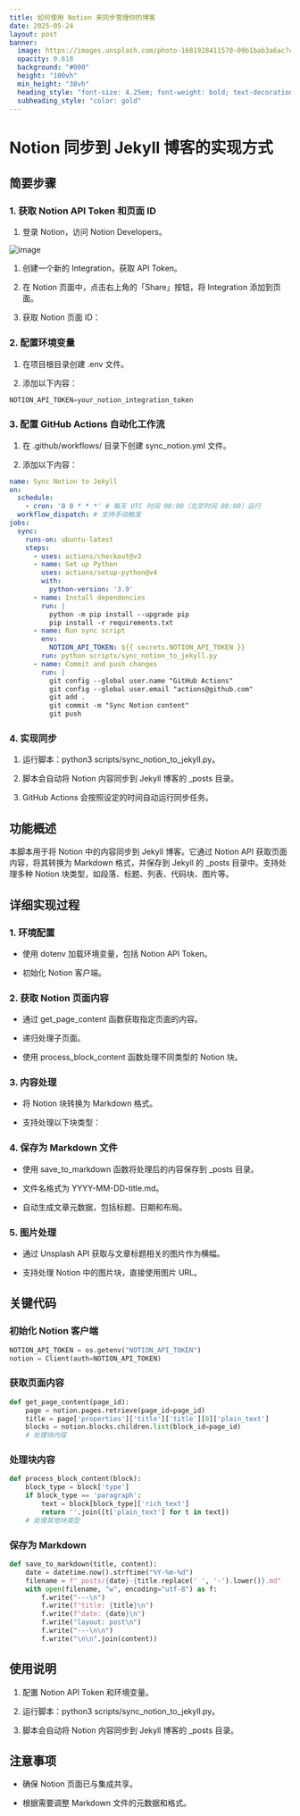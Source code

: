 ```yaml
---
title: 如何使用 Notion 来同步管理你的博客
date: 2025-05-24
layout: post
banner:
  image: https://images.unsplash.com/photo-1681928411570-09b1bab3a6ac?crop=entropy&cs=tinysrgb&fit=max&fm=jpg&ixid=M3w2OTIwMzJ8MHwxfHJhbmRvbXx8fHx8fHx8fDE3NDgwOTAzMzB8&ixlib=rb-4.1.0&q=80&w=1080
  opacity: 0.618
  background: "#000"
  height: "100vh"
  min_height: "38vh"
  heading_style: "font-size: 4.25em; font-weight: bold; text-decoration: underline"
  subheading_style: "color: gold"
---
```


# Notion 同步到 Jekyll 博客的实现方式

## 简要步骤

### 1. 获取 Notion API Token 和页面 ID

1. 登录 Notion，访问 Notion Developers。

![image](https://prod-files-secure.s3.us-west-2.amazonaws.com/a7a0cc5a-89b9-4cda-8686-1fba0ca52f40/d19c1afe-dea5-4312-9333-786b0ba83054/image.png?X-Amz-Algorithm=AWS4-HMAC-SHA256&X-Amz-Content-Sha256=UNSIGNED-PAYLOAD&X-Amz-Credential=ASIAZI2LB466WZ6YAPFR%2F20250524%2Fus-west-2%2Fs3%2Faws4_request&X-Amz-Date=20250524T123850Z&X-Amz-Expires=3600&X-Amz-Security-Token=IQoJb3JpZ2luX2VjEEsaCXVzLXdlc3QtMiJHMEUCIQDvlUghllAR0hGX4eWDbTOf43am59pCkl26tlax44aN2AIgOpS6y1g7lWuvftHekoSqvPW5dtLvY7onLRiUxQwc6qwq%2FwMIFBAAGgw2Mzc0MjMxODM4MDUiDL6cHYbmiVpv%2BzyH1CrcA6LRq0iVOsh4fSh2zc6p%2BLe%2BbFY9Xv3hQaq4HdLd%2BSbUhb7V%2FoJrHI4Rrz%2FvMJaxVUWwlj3W3hzFxln5Y%2F0pVyRv8R8CDIcwVOOAO3bz9ocv3rMCzwLMaiDu%2FRcs2k2T33HtdCwxFWuxWjtvcOrryTvoHyqmK2PzAHBeS8RrUqFRNMLwTOOBg%2BKFgky%2BAACrjFhLPme9ns9pDzTvfv%2BbS7NLj7mUcrqFi1vTRuvZKEPfVbk3KVvetv8E7DGOP%2BS%2BNNw86UU7E6LsvL2m%2FuwImN1ZgusKTIw3h9%2FcICc0X9xJ1vvfFTETKNropRTyOBoviMgPrmiS5GGEaRZgu0Vwtd4wEJzO1vI%2BAfVI%2BXDrY%2FvwXQ30K1sxKhFUeFB3Hj8BvoZmlJ3Onql0mKr5Q%2BPac1PU3FNEYxIZ6R4QcDc9iO6hvicdEE8PxB%2BJsvVfU%2FZRGTsaYmih9PLw6Yx%2BzZhtAi6fd1bvtD2yWnIcIzY3Rh%2BgQhg%2FhcAwCPrvge4fKhJzvLYn4FM5j1IgsnwzoS%2FOexo%2B3ajW1uDWPiqRaLY2rWsW%2Fy7w4FoYx2UjPsE7NFX4lbwLWTlBc8FdUA8zG55eJ6pBDKWbuGN4c3Dbx7C0wqJaFhiobmNLdOSxcUU1MKzUxsEGOqUBXlH7cQt9%2BGoYy9wADRaKcmJG1elt5DwHRW8ktn6iMxazXbyxU%2Bi%2BjEct9qGuaqrLQlQUJrCbcqn%2FBpdwyWv0wWF2RvaEXFurqpKa2eKdyGlF2MV0qezHue4KtBK4Cyq8bvNhySx0ga43X1lcCmqkeCo4L6dRsycg%2B4vMF4%2Bv%2FB7pE1y%2BtKbPNL%2BZwrC2pJux1vW9mKdY2wgaRK4ZJYZSw%2BqsCgW8&X-Amz-Signature=1c609d0d5b8ee186adad22c68c89391b1e72731b69a8923c8e08723765e4380b&X-Amz-SignedHeaders=host&x-id=GetObject)

1. 创建一个新的 Integration，获取 API Token。

1. 在 Notion 页面中，点击右上角的「Share」按钮，将 Integration 添加到页面。

1. 获取 Notion 页面 ID：


### 2. 配置环境变量

1. 在项目根目录创建 .env 文件。

1. 添加以下内容：

```javascript
NOTION_API_TOKEN=your_notion_integration_token
```

### 3. 配置 GitHub Actions 自动化工作流

1. 在 .github/workflows/ 目录下创建 sync_notion.yml 文件。

1. 添加以下内容：

```yaml
name: Sync Notion to Jekyll
on:
  schedule:
    - cron: '0 0 * * *' # 每天 UTC 时间 00:00（北京时间 08:00）运行
  workflow_dispatch: # 支持手动触发
jobs:
  sync:
    runs-on: ubuntu-latest
    steps:
      - uses: actions/checkout@v3
      - name: Set up Python
        uses: actions/setup-python@v4
        with:
          python-version: '3.9'
      - name: Install dependencies
        run: |
          python -m pip install --upgrade pip
          pip install -r requirements.txt
      - name: Run sync script
        env:
          NOTION_API_TOKEN: ${{ secrets.NOTION_API_TOKEN }}
        run: python scripts/sync_notion_to_jekyll.py
      - name: Commit and push changes
        run: |
          git config --global user.name "GitHub Actions"
          git config --global user.email "actions@github.com"
          git add .
          git commit -m "Sync Notion content"
          git push
```

### 4. 实现同步

1. 运行脚本：python3 scripts/sync_notion_to_jekyll.py。

1. 脚本会自动将 Notion 内容同步到 Jekyll 博客的 _posts 目录。

1. GitHub Actions 会按照设定的时间自动运行同步任务。

## 功能概述

本脚本用于将 Notion 中的内容同步到 Jekyll 博客。它通过 Notion API 获取页面内容，将其转换为 Markdown 格式，并保存到 Jekyll 的 _posts 目录中。支持处理多种 Notion 块类型，如段落、标题、列表、代码块、图片等。

## 详细实现过程

### 1. 环境配置

- 使用 dotenv 加载环境变量，包括 Notion API Token。

- 初始化 Notion 客户端。

### 2. 获取 Notion 页面内容

- 通过 get_page_content 函数获取指定页面的内容。

- 递归处理子页面。

- 使用 process_block_content 函数处理不同类型的 Notion 块。

### 3. 内容处理

- 将 Notion 块转换为 Markdown 格式。

- 支持处理以下块类型：


### 4. 保存为 Markdown 文件

- 使用 save_to_markdown 函数将处理后的内容保存到 _posts 目录。

- 文件名格式为 YYYY-MM-DD-title.md。

- 自动生成文章元数据，包括标题、日期和布局。

### 5. 图片处理

- 通过 Unsplash API 获取与文章标题相关的图片作为横幅。

- 支持处理 Notion 中的图片块，直接使用图片 URL。

## 关键代码

### 初始化 Notion 客户端

```python
NOTION_API_TOKEN = os.getenv("NOTION_API_TOKEN")
notion = Client(auth=NOTION_API_TOKEN)
```

### 获取页面内容

```python
def get_page_content(page_id):
    page = notion.pages.retrieve(page_id=page_id)
    title = page['properties']['title']['title'][0]['plain_text']
    blocks = notion.blocks.children.list(block_id=page_id)
    # 处理块内容
```

### 处理块内容

```python
def process_block_content(block):
    block_type = block['type']
    if block_type == 'paragraph':
        text = block[block_type]['rich_text']
        return ''.join([t['plain_text'] for t in text])
    # 处理其他块类型
```

### 保存为 Markdown

```python
def save_to_markdown(title, content):
    date = datetime.now().strftime("%Y-%m-%d")
    filename = f"_posts/{date}-{title.replace(' ', '-').lower()}.md"
    with open(filename, "w", encoding="utf-8") as f:
        f.write("---\n")
        f.write(f"title: {title}\n")
        f.write(f"date: {date}\n")
        f.write("layout: post\n")
        f.write("---\n\n")
        f.write("\n\n".join(content))
```

## 使用说明

1. 配置 Notion API Token 和环境变量。

1. 运行脚本：python3 scripts/sync_notion_to_jekyll.py。

1. 脚本会自动将 Notion 内容同步到 Jekyll 博客的 _posts 目录。

## 注意事项

- 确保 Notion 页面已与集成共享。

- 根据需要调整 Markdown 文件的元数据和格式。